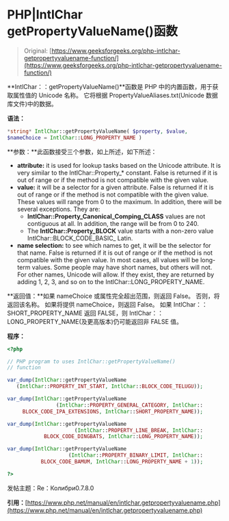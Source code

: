 # PHP|IntlChar getPropertyValueName()函数

> Original: [https://www.geeksforgeeks.org/php-intlchar-getpropertyvaluename-function/](https://www.geeksforgeeks.org/php-intlchar-getpropertyvaluename-function/)

**IntlChar：：getPropertyValueName()**函数是 PHP 中的内置函数，用于获取属性值的 Unicode 名称。 它将根据 PropertyValueAliases.txt(Unicode 数据库文件)中的数据。

**语法：**

```php
*string* IntlChar::getPropertyValueName( $property, $value, 
$nameChoice = IntlChar::LONG_PROPERTY_NAME )
```

**参数：**此函数接受三个参数，如上所述，如下所述：

*   **attribute:** it is used for lookup tasks based on the Unicode attribute. It is very similar to the IntlChar::Property_* constant. False is returned if it is out of range or if the method is not compatible with the given value.
*   **value:** it will be a selector for a given attribute. False is returned if it is out of range or if the method is not compatible with the given value. These values will range from 0 to the maximum. In addition, there will be several exceptions. They are:
    *   **IntlChar::Property_Canonical_Comping_CLASS** values are not contiguous at all. In addition, the range will be from 0 to 240.
    *   The **IntlChar::Property_BLOCK** value starts with a non-zero value IntlChar::BLOCK_CODE_BASIC_ Latin.
*   **name selection:** to see which names to get, it will be the selector for that name. False is returned if it is out of range or if the method is not compatible with the given value. In most cases, all values will be long-term values. Some people may have short names, but others will not. For other names, Unicode will allow. If they exist, they are returned by adding 1, 2, 3, and so on to the IntlChar::LONG_PROPERTY_NAME.

**返回值：**如果 nameChoice 或属性完全超出范围，则返回 False。 否则，将返回该名称。 如果将提供 nameChoice，则返回 False。 如果 IntlChar：：SHORT_PROPERTY_NAME 返回 FALSE，则 IntlChar：：LONG_PROPERTY_NAME(及更高版本)仍可能返回非 FALSE 值。

**程序：**

```php
<?php

// PHP program to uses IntlChar::getPropertyValueName()
// function

var_dump(IntlChar::getPropertyValueName
   (IntlChar::PROPERTY_INT_START, IntlChar::BLOCK_CODE_TELUGU));

var_dump(IntlChar::getPropertyValueName
                (IntlChar::PROPERTY_GENERAL_CATEGORY, IntlChar::
     BLOCK_CODE_IPA_EXTENSIONS, IntlChar::SHORT_PROPERTY_NAME));

var_dump(IntlChar::getPropertyValueName
                      (IntlChar::PROPERTY_LINE_BREAK, IntlChar::
            BLOCK_CODE_DINGBATS, IntlChar::LONG_PROPERTY_NAME));

var_dump(IntlChar::getPropertyValueName
                    (IntlChar::PROPERTY_BINARY_LIMIT, IntlChar::
           BLOCK_CODE_BAMUM, IntlChar::LONG_PROPERTY_NAME + 1));

?>
```

发帖主题：Re：Колибри0.7.8.0

**引用：**[https://www.php.net/manual/en/intlchar.getpropertyvaluename.php](https://www.php.net/manual/en/intlchar.getpropertyvaluename.php)